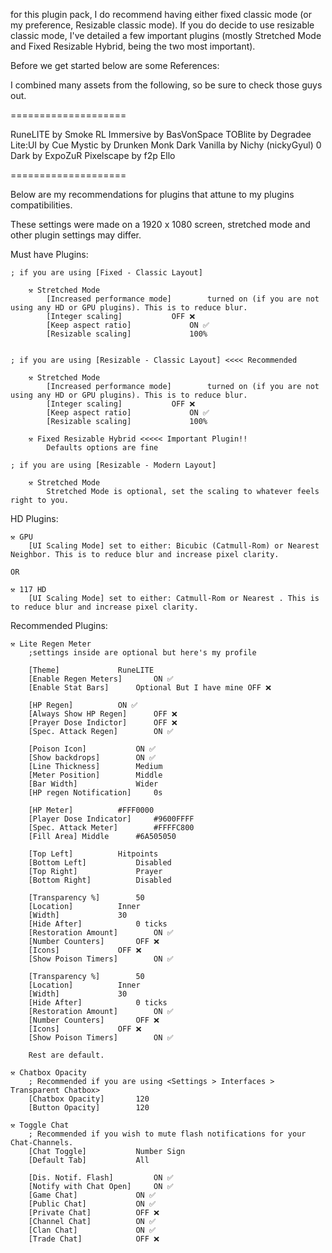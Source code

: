 for this plugin pack, I do recommend having either fixed classic mode (or my preference, Resizable classic mode). If you do decide to use resizable classic mode, I've detailed a few important plugins (mostly Stretched Mode and Fixed Resizable Hybrid, being the two most important).


Before we get started below are some References: 

I combined many assets from the following, so be sure to check those guys out.

====================

RuneLITE 	by Smoke
RL Immersive 	by BasVonSpace
TOBlite 	by Degradee
Lite:UI		by Cue
Mystic 		by Drunken Monk
Dark Vanilla   	by Nichy (nickyGyul)
0 Dark		by ExpoZuR
Pixelscape	by f2p Ello

====================


Below are my recommendations for plugins that attune to my plugins compatibilities.


These settings were made on a 1920 x 1080 screen, stretched mode and other plugin settings may differ.

Must have Plugins:

	; if you are using [Fixed - Classic Layout]

		⚒️ Stretched Mode
			[Increased performance mode] 		turned on (if you are not using any HD or GPU plugins). This is to reduce blur.
			[Integer scaling] 			OFF ❌
			[Keep aspect ratio] 			ON ✅ 
			[Resizable scaling] 			100%	
		

	; if you are using [Resizable - Classic Layout] <<<< Recommended

		⚒️ Stretched Mode
			[Increased performance mode] 		turned on (if you are not using any HD or GPU plugins). This is to reduce blur.
			[Integer scaling] 			OFF ❌
			[Keep aspect ratio] 			ON ✅ 
			[Resizable scaling] 			100%		

		⚒️ Fixed Resizable Hybrid <<<<< Important Plugin!! 
			Defaults options are fine
			
	; if you are using [Resizable - Modern Layout]

		⚒️ Stretched Mode
			Stretched Mode is optional, set the scaling to whatever feels right to you.		

HD Plugins:
		
	⚒️ GPU
		[UI Scaling Mode] set to either: Bicubic (Catmull-Rom) or Nearest Neighbor. This is to reduce blur and increase pixel clarity.
	
	OR

	⚒️ 117 HD 
		[UI Scaling Mode] set to either: Catmull-Rom or Nearest . This is to reduce blur and increase pixel clarity.


Recommended Plugins:
	
	⚒️ Lite Regen Meter
		;settings inside are optional but here's my profile
		
		[Theme]	 			RuneLITE
		[Enable Regen Meters] 		ON ✅ 
		[Enable Stat Bars] 		Optional But I have mine OFF ❌ 

		[HP Regen] 			ON ✅ 
		[Always Show HP Regen] 		OFF ❌  
		[Prayer Dose Indictor] 		OFF ❌  
		[Spec. Attack Regen] 		ON ✅  

		[Poison Icon] 			ON ✅  
		[Show backdrops] 		ON ✅ 
		[Line Thickness] 		Medium  
		[Meter Position] 		Middle  
		[Bar Width] 			Wider  
		[HP regen Notification] 	0s
		
		[HP Meter] 			#FFF0000 
		[Player Dose Indicator] 	#9600FFFF 
		[Spec. Attack Meter] 		#FFFFC800 
		[Fill Area] Middle 		#6A505050  
		
		[Top Left] 			Hitpoints
		[Bottom Left] 			Disabled
		[Top Right] 			Prayer
		[Bottom Right] 			Disabled
		
		[Transparency %] 		50
		[Location] 			Inner
		[Width] 			30
		[Hide After] 			0 ticks
		[Restoration Amount]  		ON ✅  
		[Number Counters]  		OFF ❌  
		[Icons]  			OFF ❌ 
		[Show Poison Timers]  		ON ✅ 
		
		[Transparency %] 		50
		[Location] 			Inner
		[Width] 			30
		[Hide After] 			0 ticks
		[Restoration Amount]  		ON ✅  
		[Number Counters]  		OFF ❌  
		[Icons]  			OFF ❌ 
		[Show Poison Timers]  		ON ✅ 
		
		Rest are default.
			
	⚒️ Chatbox Opacity
		; Recommended if you are using <Settings > Interfaces > Transparent Chatbox>
		[Chatbox Opacity] 		120
		[Button Opacity] 		120
		
	⚒️ Toggle Chat
		; Recommended if you wish to mute flash notifications for your Chat-Channels. 
		[Chat Toggle] 			Number Sign
		[Default Tab] 			All

		[Dis. Notif. Flash] 		ON ✅
		[Notify with Chat Open] 	ON ✅
		[Game Chat] 			ON ✅
		[Public Chat] 			ON ✅
		[Private Chat] 			OFF ❌
		[Channel Chat] 			ON ✅
		[Clan Chat] 			ON ✅
		[Trade Chat] 			OFF ❌